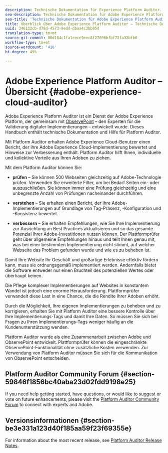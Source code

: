 ```yaml
---
description: Technische Dokumentation für Experience Platform Auditor.
seo-description: Technische Dokumentation für Adobe Experience Platform Auditor.
seo-title: 'Technische Dokumentation für Adobe Experience Platform Auditor '
title: Überblick über Adobe Experience Platform Auditor – Technische Dokumentation
uuid: 346132cb-d78d-4573-8edd-dbaa4c3bb05d
translation-type: tm+mt
source-git-commit: 00d184c1fa1eece9eec8f27896bfbf72fa32bfb6
workflow-type: tm+mt
source-wordcount: '416'
ht-degree: 49%

---
```



# Adobe Experience Platform Auditor – Übersicht {#adobe-experience-cloud-auditor}

Adobe Experience Platform Auditor ist ein Dienst der Adobe Experience Platform, der gemeinsam mit [ObservePoint](https://www.observepoint.com/) – den Experten für die Validierung digitaler Implementierungen – entwickelt wurde. Dieses Handbuch enthält technische Dokumentation und Hilfe für Platform Auditor.

Mit Platform Auditor erhalten Adobe Experience Cloud-Benutzer einen Bericht, der ihre Adobe Experience Cloud-Implementierung bewertet und Hinweise zur Verbesserung enthält. Platform Auditor hilft Ihnen, individuelle und kollektive Vorteile aus Ihren Adoben zu ziehen.

Mit dem Platform Auditor können Sie:

* **prüfen** – Sie können 500 Webseiten gleichzeitig auf Adobe-Technologie prüfen. Verwenden Sie erweiterte Filter, um bei Bedarf Seiten ein- oder auszuschließen. Sie können immer eine Prüfung gleichzeitig und eine unbegrenzte Anzahl von Prüfungen nacheinander durchführen.

* **verstehen** – Sie erhalten einen Bericht, der Ihre Adobe-Implementierungen auf Grundlage von Tag-Präsenz, -Konfiguration und -Konsistenz bewertet.

* **verbessern** – Sie erhalten Empfehlungen, wie Sie Ihre Implementierung zur Ausrichtung an Best Practices aktualisieren und so das gesamte Potenzial Ihrer Adobe-Investitionen nutzen können. Der Plattformprüfer geht über allgemeine Empfehlungen hinaus und teilt Ihnen genau mit, was bei einer bestimmten Implementierung nicht stimmt, auf welcher Webseite das Problem gefunden wurde und wie es zu beheben ist.

Damit Ihre Website Ihr Geschäft und großartige Erlebnisse effektiv fördern kann, muss sie ordnungsgemäß implementiert werden. Andernfalls bietet die Software entweder nur einen Bruchteil des potenziellen Wertes oder überhaupt keinen.

Die Pflege komplexer Implementierungen auf Websites in konstantem Wandel ist jedoch eine enorme Herausforderung. Plattformprüfer verwandelt diese Last in eine Chance, die die Rendite Ihrer Adoben erhöht.

Durch die Möglichkeit, Ihre eigenen Implementierungen zu beheben und zu korrigieren, erhalten Sie mit Platform Auditor eine bessere Kontrolle über Ihre Implementierungs-Tags und damit Ihre Daten. So müssen Sie sich bei Fragen zu Ihren Implementierungs-Tags weniger häufig an die Kundenunterstützung wenden.

Platform Auditor wurde als eine Zusammenarbeit zwischen Adobe und ObservePoint entwickelt. Plattformprüfer können die eingeschränkte ObservePoint-Funktionalität ohne zusätzliche Kosten verwenden. Zur Verwendung von Platform Auditor müssen Sie sich für die Kommunikation von ObservePoint entscheiden.

## Platform Auditor Community Forum {#section-59846f1856bc40aba23d02fdd9198e25}

If you need help getting started, have questions, or would like to suggest or vote on future enhancements, please visit the [Platform Auditor Community Forum](https://forums.adobe.com/community/experience-cloud/platform/core-services/activation-service/auditor) to connect with experts and Adobe.

## Versionsinformationen {#section-be3e331a123d40f185aa59f23f69355e}

For information about the most recent release, see [Platform Auditor Release Notes](release-notes.md).
